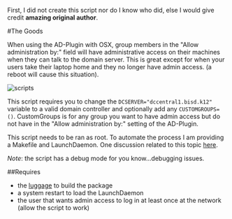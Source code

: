 First, I did not create this script nor do I know who did, else I would give credit **amazing original author**.

#The Goods

When using the AD-Plugin with OSX, group members in the "Allow administration by:" field will have administrative access on their machines when they can talk to the domain server. This is great except for when your users take their laptop home and they no longer have admin access. (a reboot will cause this situation).

![scripts](/ad-plugin.png)

This script requires you to change the ``DCSERVER="dccentral1.bisd.k12"`` variable to a valid domain controller and optionally add any ``CUSTOMGROUPS=()``. CustomGroups is for any group you want to have admin access but do not have in the "Allow administration by:" setting of the AD-Plugin.

This script needs to be ran as root. To automate the process I am providing a Makefile and LaunchDaemon. One discussion related to this topic [here](https://groups.google.com/forum/?fromgroups#!topic/macenterprise/wOM_KTnLr7A). 

_Note_: the script has a debug mode for you know...debugging issues.

##Requires

* the [luggage](https://github.com/unixorn/luggage) to build the package
* a system restart to load the LaunchDaemon
* the user that wants admin access to log in at least once at the network (allow the script to work)
